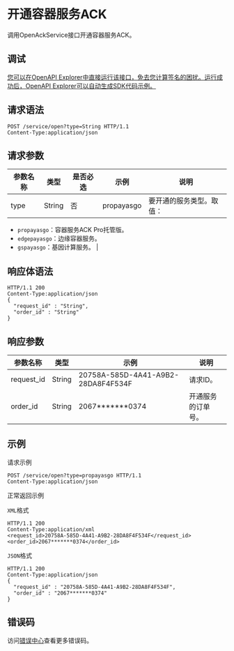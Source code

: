 # 开通容器服务ACK

调用OpenAckService接口开通容器服务ACK。

## 调试

[您可以在OpenAPI Explorer中直接运行该接口，免去您计算签名的困扰。运行成功后，OpenAPI Explorer可以自动生成SDK代码示例。](https://api.aliyun.com/#product=CS&api=OpenAckService&type=ROA&version=2015-12-15)

## 请求语法

```
POST /service/open?type=String HTTP/1.1 
Content-Type:application/json
```

## 请求参数

|参数名称|类型|是否必选|示例|说明|
|----|--|----|--|--|
|type|String|否|propayasgo|要开通的服务类型。取值：

 -   `propayasgo`：容器服务ACK Pro托管版。
-   `edgepayasgo`：边缘容器服务。
-   `gspayasgo`：基因计算服务。 |

## 响应体语法

```
HTTP/1.1 200
Content-Type:application/json
{
  "request_id" : "String",
  "order_id" : "String"
}
```

## 响应参数

|参数名称|类型|示例|说明|
|----|--|--|--|
|request\_id|String|20758A-585D-4A41-A9B2-28DA8F4F534F|请求ID。 |
|order\_id|String|2067\*\*\*\*\*\*\*0374|开通服务的订单号。 |

## 示例

请求示例

```
POST /service/open?type=propayasgo HTTP/1.1 
Content-Type:application/json
```

正常返回示例

`XML`格式

```
HTTP/1.1 200
Content-Type:application/xml
<request_id>20758A-585D-4A41-A9B2-28DA8F4F534F</request_id>
<order_id>2067*******0374</order_id>
```

`JSON`格式

```
HTTP/1.1 200
Content-Type:application/json
{
  "request_id" : "20758A-585D-4A41-A9B2-28DA8F4F534F",
  "order_id" : "2067*******0374"
}
```

## 错误码

访问[错误中心](https://error-center.alibabacloud.com/status/product/CS)查看更多错误码。

